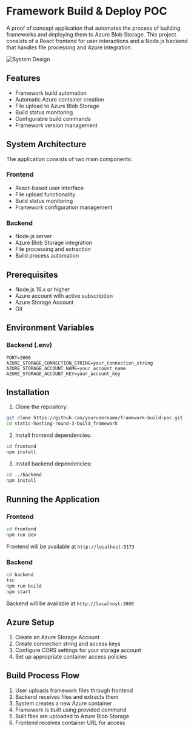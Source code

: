 # Framework Build & Deploy POC

A proof of concept application that automates the process of building frameworks and deploying them to Azure Blob Storage. This project consists of a React frontend for user interactions and a Node.js backend that handles file processing and Azure integration.

![System Design](./build_framework)

## Features

- Framework build automation
- Automatic Azure container creation
- File upload to Azure Blob Storage
- Build status monitoring
- Configurable build commands
- Framework version management

## System Architecture

The application consists of two main components:

### Frontend
- React-based user interface
- File upload functionality
- Build status monitoring
- Framework configuration management

### Backend
- Node.js server
- Azure Blob Storage integration
- File processing and extraction
- Build process automation

## Prerequisites

- Node.js 16.x or higher
- Azure account with active subscription
- Azure Storage Account
- Git

## Environment Variables

### Backend (.env)
```
PORT=3000
AZURE_STORAGE_CONNECTION_STRING=your_connection_string
AZURE_STORAGE_ACCOUNT_NAME=your_account_name
AZURE_STORAGE_ACCOUNT_KEY=your_account_key
```

## Installation

1. Clone the repository:
```bash
git clone https://github.com/yourusername/framework-build-poc.git
cd static-hosting-round-3-build_framework
```

2. Install frontend dependencies:
```bash
cd frontend
npm install
```

3. Install backend dependencies:
```bash
cd ../backend
npm install
```

## Running the Application

### Frontend
```bash
cd frontend
npm run dev
```
Frontend will be available at `http://localhost:5173`

### Backend
```bash
cd backend
tsc
npm run build
npm start
```
Backend will be available at `http://localhost:3000`


## Azure Setup

1. Create an Azure Storage Account
2. Create connection string and access keys
3. Configure CORS settings for your storage account
4. Set up appropriate container access policies

## Build Process Flow

1. User uploads framework files through frontend
2. Backend receives files and extracts them
3. System creates a new Azure container
4. Framework is built using provided command
5. Built files are uploaded to Azure Blob Storage
6. Frontend receives container URL for access

